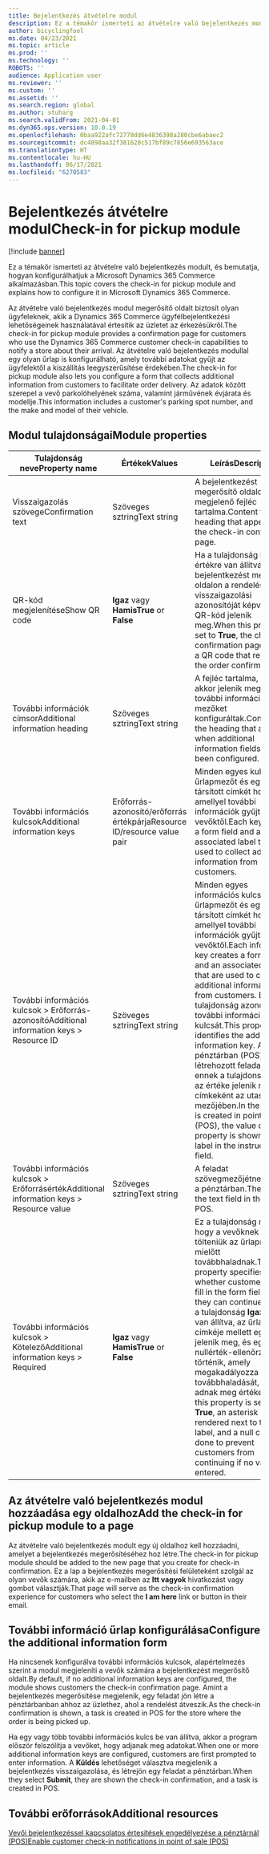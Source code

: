 ```yaml
---
title: Bejelentkezés átvételre modul
description: Ez a témakör ismerteti az átvételre való bejelentkezés modult, és bemutatja, hogyan konfigurálhatjuk a Microsoft Dynamics 365 Commerce alkalmazásban.
author: bicyclingfool
ms.date: 04/23/2021
ms.topic: article
ms.prod: ''
ms.technology: ''
ROBOTS: ''
audience: Application user
ms.reviewer: ''
ms.custom: ''
ms.assetid: ''
ms.search.region: global
ms.author: stuharg
ms.search.validFrom: 2021-04-01
ms.dyn365.ops.version: 10.0.19
ms.openlocfilehash: 0baa922afc72778dd6e4836398a280cbe6abaec2
ms.sourcegitcommit: dc4898aa32f381620c517bf89c7856e693563ace
ms.translationtype: HT
ms.contentlocale: hu-HU
ms.lasthandoff: 06/17/2021
ms.locfileid: "6270583"
---
```

# <a name="check-in-for-pickup-module"></a><span data-ttu-id="d4e92-103">Bejelentkezés átvételre modul</span><span class="sxs-lookup"><span data-stu-id="d4e92-103">Check-in for pickup module</span></span>

[!include [banner](includes/banner.md)]

<span data-ttu-id="d4e92-104">Ez a témakör ismerteti az átvételre való bejelentkezés modult, és bemutatja, hogyan konfigurálhatjuk a Microsoft Dynamics 365 Commerce alkalmazásban.</span><span class="sxs-lookup"><span data-stu-id="d4e92-104">This topic covers the check-in for pickup module and explains how to configure it in Microsoft Dynamics 365 Commerce.</span></span>

<span data-ttu-id="d4e92-105">Az átvételre való bejelentkezés modul megerősítő oldalt biztosít olyan ügyfeleknek, akik a Dynamics 365 Commerce ügyfélbejelentkezési lehetőségeinek használatával értesítik az üzletet az érkezésükről.</span><span class="sxs-lookup"><span data-stu-id="d4e92-105">The check-in for pickup module provides a confirmation page for customers who use the Dynamics 365 Commerce customer check-in capabilities to notify a store about their arrival.</span></span> <span data-ttu-id="d4e92-106">Az átvételre való bejelentkezés modullal egy olyan űrlap is konfigurálható, amely további adatokat gyűjt az ügyfelektől a kiszállítás leegyszerűsítése érdekében.</span><span class="sxs-lookup"><span data-stu-id="d4e92-106">The check-in for pickup module also lets you configure a form that collects additional information from customers to facilitate order delivery.</span></span> <span data-ttu-id="d4e92-107">Az adatok között szerepel a vevő parkolóhelyének száma, valamint járművének évjárata és modellje.</span><span class="sxs-lookup"><span data-stu-id="d4e92-107">This information includes a customer's parking spot number, and the make and model of their vehicle.</span></span> 

## <a name="module-properties"></a><span data-ttu-id="d4e92-108">Modul tulajdonságai</span><span class="sxs-lookup"><span data-stu-id="d4e92-108">Module properties</span></span>

| <span data-ttu-id="d4e92-109">Tulajdonság neve</span><span class="sxs-lookup"><span data-stu-id="d4e92-109">Property name</span></span> | <span data-ttu-id="d4e92-110">Értékek</span><span class="sxs-lookup"><span data-stu-id="d4e92-110">Values</span></span> | <span data-ttu-id="d4e92-111">Leírás</span><span class="sxs-lookup"><span data-stu-id="d4e92-111">Description</span></span> |
|---------------|--------|-------------|
| <span data-ttu-id="d4e92-112">Visszaigazolás szövege</span><span class="sxs-lookup"><span data-stu-id="d4e92-112">Confirmation text</span></span> | <span data-ttu-id="d4e92-113">Szöveges sztring</span><span class="sxs-lookup"><span data-stu-id="d4e92-113">Text string</span></span> | <span data-ttu-id="d4e92-114">A bejelentkezést megerősítő oldalon megjelenő fejléc tartalma.</span><span class="sxs-lookup"><span data-stu-id="d4e92-114">Content for the heading that appears on the check-in confirmation page.</span></span> |
| <span data-ttu-id="d4e92-115">QR-kód megjelenítése</span><span class="sxs-lookup"><span data-stu-id="d4e92-115">Show QR code</span></span> | <span data-ttu-id="d4e92-116">**Igaz** vagy **Hamis**</span><span class="sxs-lookup"><span data-stu-id="d4e92-116">**True** or **False**</span></span> | <span data-ttu-id="d4e92-117">Ha a tulajdonság **Igaz** értékre van állítva, a bejelentkezést megerősítő oldalon a rendelés visszaigazolási azonosítóját képviselő QR-kód jelenik meg.</span><span class="sxs-lookup"><span data-stu-id="d4e92-117">When this property is set to **True**, the check-in confirmation page shows a QR code that represents the order confirmation ID.</span></span> |
| <span data-ttu-id="d4e92-118">További információk címsor</span><span class="sxs-lookup"><span data-stu-id="d4e92-118">Additional information heading</span></span> | <span data-ttu-id="d4e92-119">Szöveges sztring</span><span class="sxs-lookup"><span data-stu-id="d4e92-119">Text string</span></span> | <span data-ttu-id="d4e92-120">A fejléc tartalma, amely akkor jelenik meg, ha további információs mezőket konfiguráltak.</span><span class="sxs-lookup"><span data-stu-id="d4e92-120">Content for the heading that appears when additional information fields have been configured.</span></span> |
| <span data-ttu-id="d4e92-121">További információs kulcsok</span><span class="sxs-lookup"><span data-stu-id="d4e92-121">Additional information keys</span></span> | <span data-ttu-id="d4e92-122">Erőforrás-azonosító/erőforrás értékpárja</span><span class="sxs-lookup"><span data-stu-id="d4e92-122">Resource ID/resource value pair</span></span> | <span data-ttu-id="d4e92-123">Minden egyes kulcs egy űrlapmezőt és egy társított címkét hoz létre, amellyel további információk gyűjthetők a vevőktől.</span><span class="sxs-lookup"><span data-stu-id="d4e92-123">Each key creates a form field and an associated label that are used to collect additional information from customers.</span></span> |
| <span data-ttu-id="d4e92-124">További információs kulcsok \> Erőforrás-azonosító</span><span class="sxs-lookup"><span data-stu-id="d4e92-124">Additional information keys \> Resource ID</span></span> | <span data-ttu-id="d4e92-125">Szöveges sztring</span><span class="sxs-lookup"><span data-stu-id="d4e92-125">Text string</span></span> | <span data-ttu-id="d4e92-126">Minden egyes információs kulcs egy űrlapmezőt és egy társított címkét hoz létre, amellyel további információk gyűjthetők a vevőktől.</span><span class="sxs-lookup"><span data-stu-id="d4e92-126">Each information key creates a form field and an associated label that are used to collect additional information from customers.</span></span> <span data-ttu-id="d4e92-127">Ez a tulajdonság azonosítja a további információk kulcsát.</span><span class="sxs-lookup"><span data-stu-id="d4e92-127">This property identifies the additional information key.</span></span> <span data-ttu-id="d4e92-128">A pénztárban (POS) létrehozott feladatban ennek a tulajdonságnak az értéke jelenik meg címkeként az utasítások mezőjében.</span><span class="sxs-lookup"><span data-stu-id="d4e92-128">In the task that is created in point of sale (POS), the value of this property is shown as the label in the instructions field.</span></span> |
| <span data-ttu-id="d4e92-129">További információs kulcsok \> Erőforrásérték</span><span class="sxs-lookup"><span data-stu-id="d4e92-129">Additional information keys \> Resource value</span></span> | <span data-ttu-id="d4e92-130">Szöveges sztring</span><span class="sxs-lookup"><span data-stu-id="d4e92-130">Text string</span></span> | <span data-ttu-id="d4e92-131">A feladat szövegmezőjétnekcímkéje a pénztárban.</span><span class="sxs-lookup"><span data-stu-id="d4e92-131">The label for the text field in the task in POS.</span></span> |
| <span data-ttu-id="d4e92-132">További információs kulcsok \> Kötelező</span><span class="sxs-lookup"><span data-stu-id="d4e92-132">Additional information keys \> Required</span></span> | <span data-ttu-id="d4e92-133">**Igaz** vagy **Hamis**</span><span class="sxs-lookup"><span data-stu-id="d4e92-133">**True** or **False**</span></span> | <span data-ttu-id="d4e92-134">Ez a tulajdonság megadja, hogy a vevőknek ki kell-e tölteniük az űrlapmezőt, mielőtt továbbhaladnak.</span><span class="sxs-lookup"><span data-stu-id="d4e92-134">This property specifies whether customers must fill in the form field before they can continue.</span></span> <span data-ttu-id="d4e92-135">Ha ez a tulajdonság **Igaz** értékre van állítva, az űrlap címkéje mellett egy csillag jelenik meg, és egy nullérték-ellenőrzés történik, amely megakadályozza a vevők továbbhaladását, ha nem adnak meg értéket.</span><span class="sxs-lookup"><span data-stu-id="d4e92-135">When this property is set to **True**, an asterisk is rendered next to the form label, and a null check is done to prevent customers from continuing if no value is entered.</span></span> |

## <a name="add-the-check-in-for-pickup-module-to-a-page"></a><span data-ttu-id="d4e92-136">Az átvételre való bejelentkezés modul hozzáadása egy oldalhoz</span><span class="sxs-lookup"><span data-stu-id="d4e92-136">Add the check-in for pickup module to a page</span></span>

<span data-ttu-id="d4e92-137">Az átvételre való bejelentkezés modult egy új oldalhoz kell hozzáadni, amelyet a bejelentkezés megerősítéséhez hoz létre.</span><span class="sxs-lookup"><span data-stu-id="d4e92-137">The check-in for pickup module should be added to the new page that you create for check-in confirmation.</span></span> <span data-ttu-id="d4e92-138">Ez a lap a bejelentkezés megerősítési felületeként szolgál az olyan vevők számára, akik az e-mailben az **Itt vagyok** hivatkozást vagy gombot választják.</span><span class="sxs-lookup"><span data-stu-id="d4e92-138">That page will serve as the check-in confirmation experience for customers who select the **I am here** link or button in their email.</span></span> 

## <a name="configure-the-additional-information-form"></a><span data-ttu-id="d4e92-139">További információ űrlap konfigurálása</span><span class="sxs-lookup"><span data-stu-id="d4e92-139">Configure the additional information form</span></span>

<span data-ttu-id="d4e92-140">Ha nincsenek konfigurálva további információs kulcsok, alapértelmezés szerint a modul megjeleníti a vevők számára a bejelentkezést megerősítő oldalt.</span><span class="sxs-lookup"><span data-stu-id="d4e92-140">By default, if no additional information keys are configured, the module shows customers the check-in confirmation page.</span></span> <span data-ttu-id="d4e92-141">Amint a bejelentkezés megerősítése megjelenik, egy feladat jön létre a pénztárbanban ahhoz az üzlethez, ahol a rendelést átveszik.</span><span class="sxs-lookup"><span data-stu-id="d4e92-141">As the check-in confirmation is shown, a task is created in POS for the store where the order is being picked up.</span></span>

<span data-ttu-id="d4e92-142">Ha egy vagy több további információs kulcs be van állítva, akkor a program először felszólítja a vevőket, hogy adjanak meg adatokat.</span><span class="sxs-lookup"><span data-stu-id="d4e92-142">When one or more additional information keys are configured, customers are first prompted to enter information.</span></span> <span data-ttu-id="d4e92-143">A **Küldés** lehetőséget választva megjelenik a bejelentkezés visszaigazolása, és létrejön egy feladat a pénztárban.</span><span class="sxs-lookup"><span data-stu-id="d4e92-143">When they select **Submit**, they are shown the check-in confirmation, and a task is created in POS.</span></span> 

## <a name="additional-resources"></a><span data-ttu-id="d4e92-144">További erőforrások</span><span class="sxs-lookup"><span data-stu-id="d4e92-144">Additional resources</span></span>

[<span data-ttu-id="d4e92-145">Vevői bejelentkezéssel kapcsolatos értesítések engedélyezése a pénztárnál (POS)</span><span class="sxs-lookup"><span data-stu-id="d4e92-145">Enable customer check-in notifications in point of sale (POS)</span></span>](enable-customer-check-in.md)
